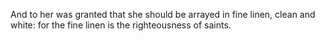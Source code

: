 And to her was granted that she should be arrayed in fine linen, clean and white: for the fine linen is the righteousness of saints.
